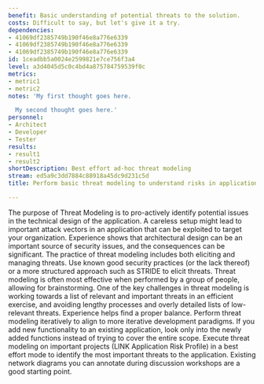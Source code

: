 ```yaml
---
benefit: Basic understanding of potential threats to the solution.
costs: Difficult to say, but let's give it a try.
dependencies:
- 41069df2385749b190f46e8a776e6339
- 41069df2385749b190f46e8a776e6339
- 41069df2385749b190f46e8a776e6339
id: 1ceadbb5a0024e2599821e7ce756f3a4
level: a3d4045d5c0c4bd4a875784759539f0c
metrics:
- metric1
- metric2
notes: 'My first thought goes here.

  My second thought goes here.'
personnel:
- Architect
- Developer
- Tester
results:
- result1
- result2
shortDescription: Best effort ad-hoc threat modeling
stream: ed5a9c3dd7884c88918a45dc9d231c5d
title: Perform basic threat modeling to understand risks in application design.

---
```

The purpose of Threat Modeling is to pro-actively identify potential issues in the technical design of the application. A careless setup might lead to important attack vectors in an application that can be exploited to target your organization. Experience shows that architectural design can be an important source of security issues, and the consequences can be significant.
The practice of threat modeling includes both eliciting and managing threats. Use known good security practices (or the lack thereof) or a more structured approach such as STRIDE to elicit threats. Threat modeling is often most effective when performed by a group of people, allowing for brainstorming. One of the key challenges in threat modeling is working towards a list of relevant and important threats in an efficient exercise, and avoiding lengthy processes and overly detailed lists of low-relevant threats. Experience helps find a proper balance.
Perform threat modeling iteratively to align to more iterative development paradigms. If you add new functionality to an existing application, look only into the newly added functions instead of trying to cover the entire scope.
Execute threat modeling on important projects (LINK Application Risk Profile) in a best effort mode to identify the most important threats to the application. Existing network diagrams you can annotate during discussion workshops are a good starting point.